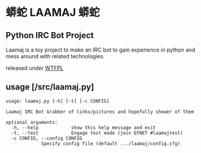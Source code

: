 蟒蛇 LAAMAJ 蟒蛇
======

Python IRC Bot Project
---

Laamaj is a toy project to make an IRC bot to gain experience in python and mess around with related technologies.

released under [WTFPL]

usage [/src/laamaj.py]
---
    usage: laamaj.py [-h] [-t] [-c CONFIG]

    Laamaj IRC Bot Grabber of links/pictures and hopefully shower of them

    optional arguments:
      -h, --help            show this help message and exit
      -t, --test            Engage test mode (join EFNET #laamajtest)
      -c CONFIG, --config CONFIG
                 Specify config file (default .../laamaj/config.cfg)

[WTFPL]: https://raw.github.com/shwoop/laamaj/master/LICENSE
